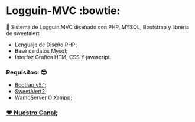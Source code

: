 Logguin-MVC :bowtie: 
=============
:punch: Sistema de Logguin MVC diseñado con PHP, MYSQL, Bootstrap y libreria de sweetalert

- Lenguaje de Diseño PHP;
- Base de datos Mysql;
- Interfaz Grafica HTM, CSS Y javascript.

### Requisitos: :sunglasses:

- [Bootrap v5.1](https://getbootstrap.com/docs/5.1/getting-started/introduction/);
- [SweetAlert2](https://sweetalert2.github.io/);
- [WampServer](https://www.wampserver.com/en/) O [Xampp](https://www.apachefriends.org/es/index.html);

### [:heart: Nuestro Canal](https://www.youtube.com/channel/UCyqKHMPZ7IIvMh8z-0kFVgg);
